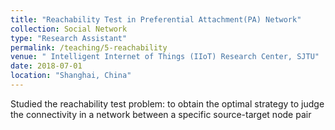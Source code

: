 ```yaml
---
title: "Reachability Test in Preferential Attachment(PA) Network"
collection: Social Network
type: "Research Assistant"
permalink: /teaching/5-reachability
venue: " Intelligent Internet of Things (IIoT) Research Center, SJTU"
date: 2018-07-01
location: "Shanghai, China"
---
```


Studied the reachability test problem: to obtain the optimal strategy to judge the connectivity in a network between a specific source-target node pair
